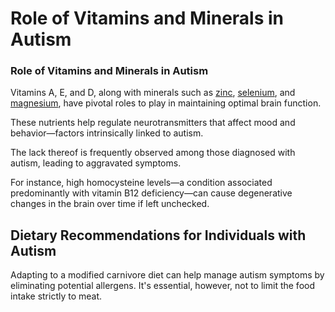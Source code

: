 # Role of Vitamins and Minerals in Autism

### **Role of Vitamins and Minerals in Autism**

Vitamins A, E, and D, along with minerals such as [zinc](https://www.drberg.com/blog/7-unexpected-amazing-benefits-of-zinc-that-you-ve-rarely-heard-about), [selenium](https://www.drberg.com/blog/12-amazing-benefits-of-selenium), and [magnesium](https://www.drberg.com/blog/the-benefits-of-magnesium), have pivotal roles to play in maintaining optimal brain function.

These nutrients help regulate neurotransmitters that affect mood and behavior—factors intrinsically linked to autism.

The lack thereof is frequently observed among those diagnosed with autism, leading to aggravated symptoms.

For instance, high homocysteine levels—a condition associated predominantly with vitamin B12 deficiency—can cause degenerative changes in the brain over time if left unchecked.

## **Dietary Recommendations for Individuals with Autism**

Adapting to a modified carnivore diet can help manage autism symptoms by eliminating potential allergens. It's essential, however, not to limit the food intake strictly to meat.